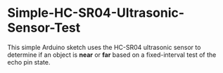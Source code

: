 # Simple-HC-SR04-Ultrasonic-Sensor-Test
This simple Arduino sketch uses the HC-SR04 ultrasonic sensor to determine if an object is **near** or **far** based on a fixed-interval test of the echo pin state.
